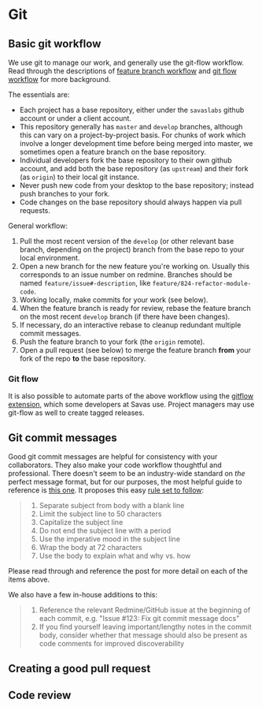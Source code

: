 # Git

## Basic git workflow

We use git to manage our work, and generally use the git-flow workflow. Read through the descriptions of
 [feature branch workflow](https://www.atlassian.com/git/tutorials/comparing-workflows/feature-branch-workflow)
 and [git flow workflow](https://www.atlassian.com/git/tutorials/comparing-workflows/gitflow-workflow) for more background.
 
The essentials are:

* Each project has a base repository, either under the `savaslabs` github account or under a client account.
* This repository generally has `master` and `develop` branches, although this can vary on a project-by-project basis.
For chunks of work which involve a longer development time before being merged into master, we sometimes open a feature branch on the base repository.
* Individual developers fork the base repository to their own github account, and add both the base repository (as `upstream`) and their fork (as `origin`) to their local git instance.
* Never push new code from your desktop to the base repository; instead push branches to your fork.
* Code changes on the base repository should always happen via pull requests.

General workflow:

1. Pull the most recent version of the `develop` (or other relevant base branch, depending on the project) branch from the base repo to your local environment.
2. Open a new branch for the new feature you're working on. Usually this corresponds to an issue number on redmine. 
Branches should be named `feature/issue#-description`, like `feature/824-refactor-module-code`.
3. Working locally, make commits for your work (see below).
4. When the feature branch is ready for review, rebase the feature branch on the most recent `develop` branch (if there have been changes).
5. If necessary, do an interactive rebase to cleanup redundant multiple commit messages.
6. Push the feature branch to your fork (the `origin` remote).
7. Open a pull request (see below) to merge the feature branch **from** your fork of the repo
**to** the base repository.

### Git flow

It is also possible to automate parts of the above workflow using the [gitflow extension](https://github.com/nvie/gitflow), which some developers at Savas use.
 Project managers may use git-flow as well to create tagged releases.

## Git commit messages

Good git commit messages are helpful for consistency with your collaborators. They also make your code workflow thoughtful and professional. There doesn't seem to be an industry-wide standard on _the_ perfect message format, but for our purposes, the most helpful guide to reference is [this one](http://chris.beams.io/posts/git-commit/). It proposes this easy [rule set to follow](http://chris.beams.io/posts/git-commit/#seven-rules):

> 1. Separate subject from body with a blank line
> 1. Limit the subject line to 50 characters
> 1. Capitalize the subject line
> 1. Do not end the subject line with a period
> 1. Use the imperative mood in the subject line
> 1. Wrap the body at 72 characters
> 1. Use the body to explain what and why vs. how

Please read through and reference the post for more detail on each of the items above.

We also have a few in-house additions to this:

> 1. Reference the relevant Redmine/GitHub issue at the beginning of each commit, e.g. "Issue #123: Fix git commit message docs"
> 1. If you find yourself leaving important/lengthy notes in the commit body, consider whether that message should also be present as code comments for improved discoverability

## Creating a good pull request

## Code review
